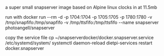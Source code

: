 a super small snapserver image based on Alpine linux
clocks in at 11.5mb

run with
docker run --rm -d -p 1704:1704 -p 1705:1705 -p 1780:1780 -v /tmp/snapfifo:/tmp/snapfifo -v /tmp/ttsfifo:/tmp/ttsfifo --name snapserver photoangell/snapserver

copy the service file
cp ~/snapserverdocker/docker.snapserver.service /etc/systemd/system/
systemctl daemon-reload 
dietpi-services restart docker.snapserver

